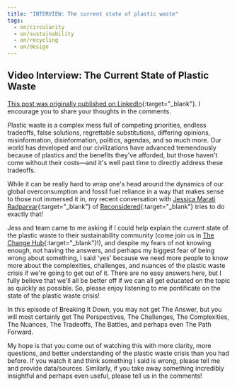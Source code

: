 ```yaml
---
title: "INTERVIEW: The current state of plastic waste"
tags:
  - on/circularity
  - on/sustainability
  - on/recycling
  - on/design
---
```

## Video Interview: The Current State of Plastic Waste

[This post was originally published on LinkedIn](https://www.linkedin.com/feed/update/urn:li:activity:7221539756449415172/){:target="_blank"}. I encourage you to share your thoughts in the comments.

Plastic waste is a complex mess full of competing priorities, endless tradeoffs, false solutions, regrettable substitutions, differing opinions, misinformation, disinformation, politics, agendas, and so much more. Our world has developed and our civilizations have advanced tremendously because of plastics and the benefits they've afforded, but those haven't come without their costs—and it's well past time to directly address these tradeoffs.  
  
While it can be really hard to wrap one's head around the dynamics of our global overconsumption and fossil fuel reliance in a way that makes sense to those not immersed it in, my recent conversation with [Jessica Marati Radparvar](https://www.linkedin.com/in/jessicamradparvar/){:target="_blank"} of [Reconsidered](https://www.reconsidered.co){:target="_blank"} tries to do exactly that!  
  
Jess and team came to me asking if I could help explain the current state of the plastic waste to their sustainability community (come join us in [The Change Hub](https://changehub.co){:target="_blank"}!), and despite my fears of not knowing enough, not having the answers, and perhaps my biggest fear of being wrong about something, I said 'yes' because we need more people to know more about the complexities, challenges, and nuances of the plastic waste crisis if we're going to get out of it. There are no easy answers here, but I fully believe that we'll all be better off if we can all get educated on the topic as quickly as possible. So, please enjoy listening to me pontificate on the state of the plastic waste crisis!  
  
In this episode of Breaking It Down, you may not get The Answer, but you will most certainly get The Perspectives, The Challenges, The Complexities, The Nuances, The Tradeoffs, The Battles, and perhaps even The Path Forward.  
  
My hope is that you come out of watching this with more clarity, more questions, and better understanding of the plastic waste crisis than you had before. If you watch it and think something I said is wrong, please tell me and provide data/sources. Similarly, if you take away something incredibly insightful and perhaps even useful, please tell us in the comments!
